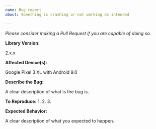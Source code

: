 ```yaml
---
name: Bug report
about: Something is crashing or not working as intended

---
```


*Please consider making a Pull Request if you are capable of doing so.*

**Library Version:**

2.x.x
 
**Affected Device(s):**
 
Google Pixel 3 XL with Android 9.0
 
**Describe the Bug:**

A clear description of what is the bug is.

**To Reproduce:**
1. 
2. 
3. 

**Expected Behavior:**

A clear description of what you expected to happen.